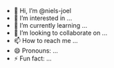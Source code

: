 - 👋 Hi, I’m @niels-joel
- 👀 I’m interested in ...
- 🌱 I’m currently learning ...
- 💞️ I’m looking to collaborate on ...
- 📫 How to reach me ...
- 😄 Pronouns: ...
- ⚡ Fun fact: ...

<!---
niels-joel/niels-joel is a ✨ special ✨ repository because its `README.md` (this file) appears on your GitHub profile.
You can click the Preview link to take a look at your changes.
--->
